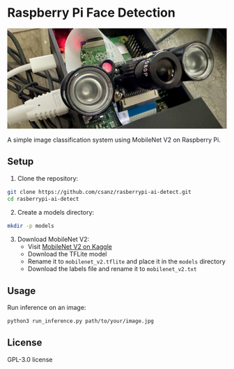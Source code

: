 # Raspberry Pi Face Detection

![Raspberry Pi Face Detection Demo](cover.jpg)

A simple image classification system using MobileNet V2 on Raspberry Pi.

## Setup

1. Clone the repository:

```bash
git clone https://github.com/csanz/rasberrypi-ai-detect.git
cd rasberrypi-ai-detect
```

2. Create a models directory:

```bash
mkdir -p models
```

3. Download MobileNet V2:
   - Visit [MobileNet V2 on Kaggle](https://www.kaggle.com/models/tensorflow/mobilenet-v2)
   - Download the TFLite model
   - Rename it to `mobilenet_v2.tflite` and place it in the `models` directory
   - Download the labels file and rename it to `mobilenet_v2.txt`

## Usage

Run inference on an image:

```bash
python3 run_inference.py path/to/your/image.jpg
```

## License

GPL-3.0 license